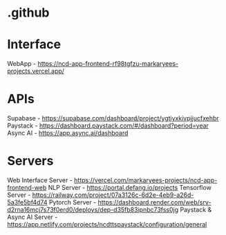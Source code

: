 # .github
# Interface
WebApp - https://ncd-app-frontend-rf98tgfzu-markaryees-projects.vercel.app/

# APIs 
Supabase - https://supabase.com/dashboard/project/ygtiyxkivpjjucfxehbr
Paystack - https://dashboard.paystack.com/#/dashboard?period=year
Async AI - https://app.async.ai/dashboard

# Servers
Web Interface Server - https://vercel.com/markaryees-projects/ncd-app-frontend-web
NLP Server - https://portal.defang.io/projects
Tensorflow Server - https://railway.com/project/07a3126c-6d2e-4eb9-a26d-5a3fe5bf4d74
Pytorch Server - https://dashboard.render.com/web/srv-d2rna16mcj7s73f0erd0/deploys/dep-d35fb83ipnbc73fss0jg
Paystack & Async AI Server - https://app.netlify.com/projects/ncdttspaystack/configuration/general
